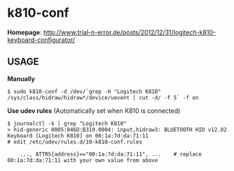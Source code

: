 k810-conf
==========

**Homepage**: http://www.trial-n-error.de/posts/2012/12/31/logitech-k810-keyboard-configurator/

## USAGE

**Manually**

```
$ sudo k810-conf -d /dev/`grep -H "Logitech K810" /sys/class/hidraw/hidraw*/device/uevent | cut -d/ -f 5` -f on
```

**Use udev rules** (Automatically set when K810 is connected)

```
$ journalctl -k | grep "Logitech K810"
> hid-generic 0005:046D:B319.0004: input,hidraw3: BLUETOOTH HID v12.02 Keyboard [Logitech K810] on 00:1a:7d:da:71:11
# edit /etc/udev/rules.d/10-k810-conf.rules

    ..., ATTRS{address}=="00:1a:7d:da:71:11", ...    # replace 00:1a:7d:da:71:11 with your own value from above
```
